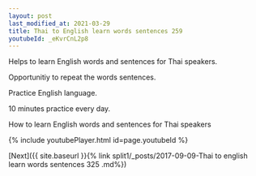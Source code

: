 ```yaml
---
layout: post
last_modified_at: 2021-03-29
title: Thai to English learn words sentences 259 
youtubeId: _eKvrCnL2p8
---
```

 
 
Helps to learn English words and sentences for Thai speakers.

Opportunitiy to repeat the words sentences. 

Practice English language. 
 
10 minutes practice every day. 
 
How to learn English words and sentences for Thai speakers 
 
{% include youtubePlayer.html id=page.youtubeId %}
 
 
[Next]({{ site.baseurl }}{% link  split1/_posts/2017-09-09-Thai to english learn words sentences 325 .md%})
 
